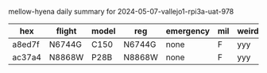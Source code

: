 mellow-hyena daily summary for 2024-05-07-vallejo1-rpi3a-uat-978

|hex|flight|model|reg|emergency|mil|weirdo|
|--|--|--|--|--|--|--|
|a8ed7f|N6744G|C150|N6744G|none|F|yyy|
|ac37a4|N8868W|P28B|N8868W|none|F|yyy|
